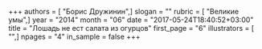 +++
authors = [ "Борис Дружинин",]
slogan = ""
rubric = [ "Великие умы",]
year = "2014"
month = "06"
date = "2017-05-24T18:40:52+03:00"
title = "Лошадь не ест салата из огурцов"
first_page = "6"
illustrators = [ "",]
npages = "4"
in_sample = false
+++
